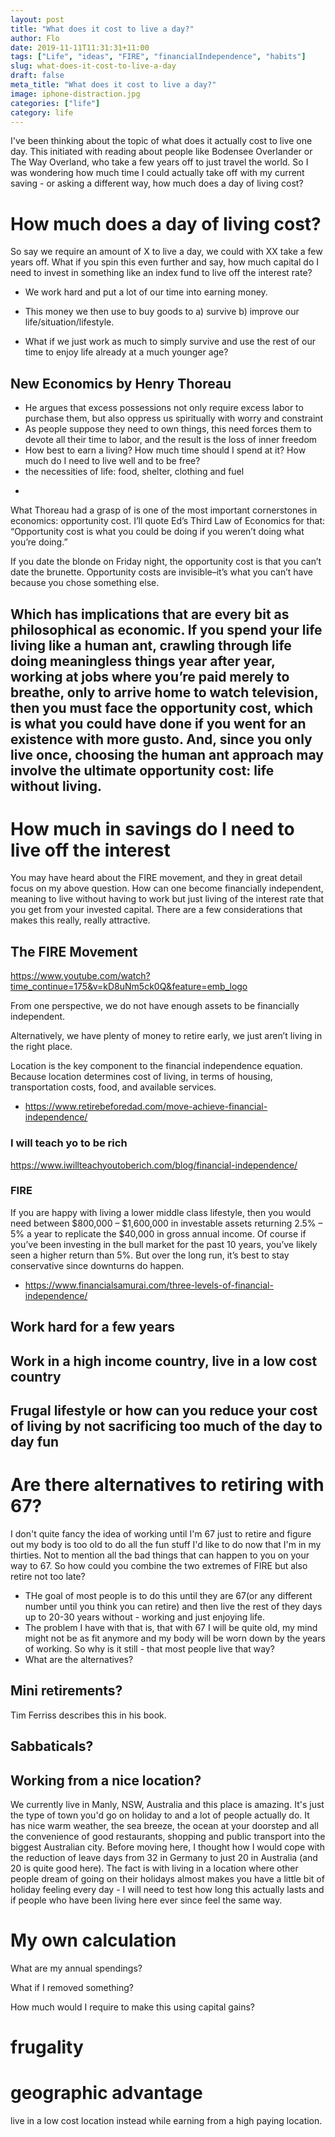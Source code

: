 ```yaml
---
layout: post
title: "What does it cost to live a day?"
author: Flo
date: 2019-11-11T11:31:31+11:00
tags: ["Life", "ideas", "FIRE", "financialIndependence", "habits"]
slug: what-does-it-cost-to-live-a-day
draft: false
meta_title: "What does it cost to live a day?"
image: iphone-distraction.jpg
categories: ["life"]
category: life
---
```


I've been thinking about the topic of what does it actually cost to live one day. This initiated with reading about people like Bodensee Overlander or The Way Overland, who take a few years off to just travel the world. So I was wondering how much time I could actually take off with my current saving - or asking a different way, how much does a day of living cost?

# How much does a day of living cost?

So say we require an amount of X to live a day, we could with XX take a few years off. What if you spin this even further and say, how much capital do I need to invest in something like an index fund to live off the interest rate?

- We work hard and put a lot of our time into earning money.

- This money we then use to buy goods to a) survive b) improve our life/situation/lifestyle.


- What if we just work as much to simply survive and use the rest of our time to enjoy life already at a much younger age?

## New Economics by Henry Thoreau

* He argues that excess possessions not only require excess labor to purchase them, but also oppress us spiritually with worry and constraint
* As people suppose they need to own things, this need forces them to devote all their time to labor, and the result is the loss of inner freedom
* How best to earn a living? How much time should I spend at it? How much do I need to live well and to be free? 
* the necessities of life: food, shelter, clothing and fuel
-
What Thoreau had a grasp of is one of the most important cornerstones in economics: opportunity cost. I’ll quote Ed’s Third Law of Economics for that: “Opportunity cost is what you could be doing if you weren’t doing what you’re doing.”

If you date the blonde on Friday night, the opportunity cost is that you can’t date the brunette. Opportunity costs are invisible–it’s what you can’t have because you chose something else.

Which has implications that are every bit as philosophical as economic. If you spend your life living like a human ant, crawling through life doing meaningless things year after year, working at jobs where you’re paid merely to breathe, only to arrive home to watch television, then you must face the opportunity cost, which is what you could have done if you went for an existence with more gusto. And, since you only live once, choosing the human ant approach may involve the ultimate opportunity cost: life without living.
-

# How much in savings do I need to live off the interest

You may have heard about the FIRE movement, and they in great detail focus on my above question. How can one become financially independent, meaning to live without having to work but just living of the interest rate that you get from your invested capital. There are a few considerations that makes this really, really attractive.

## The FIRE Movement

https://www.youtube.com/watch?time_continue=175&v=kD8uNm5ck0Q&feature=emb_logo

From one perspective, we do not have enough assets to be financially independent.

Alternatively, we have plenty of money to retire early, we just aren’t living in the right place.

Location is the key component to the financial independence equation. Because location determines cost of living, in terms of housing, transportation costs, food, and available services.

- https://www.retirebeforedad.com/move-achieve-financial-independence/

### I will teach yo to be rich

https://www.iwillteachyoutoberich.com/blog/financial-independence/

### FIRE

If you are happy with living a lower middle class lifestyle, then you would need between $800,000 – $1,600,000 in investable assets returning 2.5% – 5% a year to replicate the $40,000 in gross annual income. Of course if you’ve been investing in the bull market for the past 10 years, you’ve likely seen a higher return than 5%. But over the long run, it’s best to stay conservative since downturns do happen.

- https://www.financialsamurai.com/three-levels-of-financial-independence/

## Work hard for a few years

## Work in a high income country, live in a low cost country

## Frugal lifestyle or how can you reduce your cost of living by not sacrificing too much of the day to day fun

# Are there alternatives to retiring with 67?

I don't quite fancy the idea of working until I'm 67 just to retire and figure out my body is too old to do all the fun stuff I'd like to do now that I'm in my thirties. Not to mention all the bad things that can happen to you on your way to 67. So how could you combine the two extremes of FIRE but also retire not too late?

- THe goal of most people is to do this until they are 67(or any different number until you think you can retire) and then live the rest of they days up to 20-30 years without - working and just enjoying life.
- The problem I have with that is, that with 67 I will be quite old, my mind might not be as fit anymore and my body will be worn down by the years of working. So why is it still - that most people live that way?
- What are the alternatives?

## Mini retirements?

Tim Ferriss describes this in his book.

## Sabbaticals?

## Working from a nice location?

We currently live in Manly, NSW, Australia and this place is amazing. It's just the type of town you'd go on holiday to and a lot of people actually do. It has nice warm weather, the sea breeze, the ocean at your doorstep and all the convenience of good restaurants, shopping and public transport into the biggest Australian city. Before moving here, I thought how I would cope with the reduction of leave days from 32 in Germany to just 20 in Australia (and 20 is quite good here). The fact is with living in a location where other people dream of going on their holidays almost makes you have a little bit of holiday feeling every day - I will need to test how long this actually lasts and if people who have been living here ever since feel the same way.

# My own calculation

What are my annual spendings?

What if I removed something?

How much would I require to make this using capital gains?

# frugality

# geographic advantage
live in a low cost location instead while earning from a high paying location.